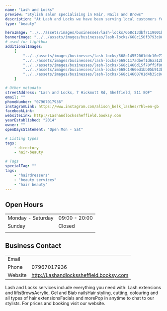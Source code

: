 ```yaml
---
name: "Lash and Locks"
preview: "Stylish salon specialising in Hair, Nails and Brows"
description: "At Lash and Locks we have been serving local customers for over 10yrs. We have the very best highly qualified technical professionals for all you hair and beauty needs. "
type: "beauty"

heroImage: "../../assets/images/businesses/lash-locks/668c13dbf7119001b80cfd49_IMG_1719_Original---Alison-Belk.jpeg"
bannerImage: "../../assets/images/businesses/lash-locks/668c150f3793c88b688549ff_IMG_1839-Large.jpeg"
# used for lightbox
additionalImages:
    [
        "../../assets/images/businesses/lash-locks/668c14552061ddc10e77b38e_IMG_1838-Large.jpeg",
        "../../assets/images/businesses/lash-locks/668c117adbef1d6aa12bedc4_IMG_1839-Large.jpeg",
        "../../assets/images/businesses/lash-locks/668c1466d15f70ff5f868103_29367bb4-7da1-4f14-bbc4-0f0ad9face6c---Alison-Belk.jpeg",
        "../../assets/images/businesses/lash-locks/668c1466ed1bb05b913bea01_IMG_9506---Alison-Belk.jpeg",
        "../../assets/images/businesses/lash-locks/668c14660701d4b35c8cf813_IMG_9843---Alison-Belk.jpeg",
    ]

# Other metadata
streetAddress: "Lash and Locks, 7 Hickmott Rd, Sheffield, S11 8QF"
email: ""
phoneNumber: "07967017936"
instagramLink: https://www.instagram.com/alison_belk_lashes/?hl=en-gb
facebookLink:
websiteLink: http://Lashandlockssheffield.booksy.com
yearEstablished: "2014"
owner: ""
openDaysStatement: "Open Mon - Sat"

# Listing types
tags:
    - directory
    - hair-beauty

# Tags
specialTag: ""
tags:
    - "hairdressers"
    - "beauty services"
    - "hair beauty"
---
```


## Open Hours

|                   |               |
| ----------------- | ------------- |
| Monday - Saturday | 09:00 - 20:00 |
| Sunday            | Closed        |
|                   |               |

## Business Contact

|         |                                         |
| ------- | --------------------------------------- |
| Email   |                                         |
| Phone   | 07967017936                             |
| Website | http://Lashandlockssheffield.booksy.com |

Lash and Locks services include everything you need with: Lash extensions and liftsBrowsAcrylic, Gel and Biab nailsHair styling, cutting, colouring and all types of hair extensionsFacials and morePop in anytime to chat to our stylists.
For prices and booking visit our website.
